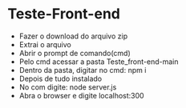 # Teste-Front-end

- Fazer o download do arquivo zip
- Extrai o arquivo
- Abrir o prompt de comando(cmd)
- Pelo cmd acessar a pasta Teste_front-end-main
- Dentro da pasta, digitar no cmd: npm i
- Depois de tudo instalado
- No com digite: node server.js
- Abra o browser e digite localhost:300
